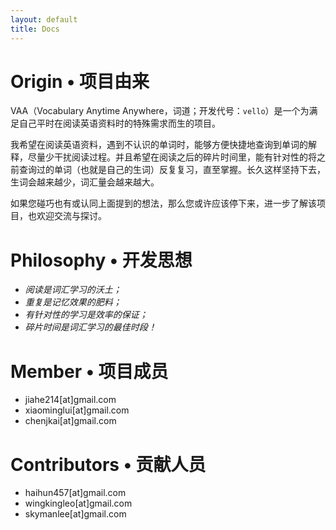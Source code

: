 ```yaml
---
layout: default
title: Docs
---
```



# Origin • 项目由来
VAA（Vocabulary Anytime Anywhere，词道；开发代号：`vello`）是一个为满足自己平时在阅读英语资料时的特殊需求而生的项目。

我希望在阅读英语资料，遇到不认识的单词时，能够方便快捷地查询到单词的解释，尽量少干扰阅读过程。并且希望在阅读之后的碎片时间里，能有针对性的将之前查询过的单词（也就是自己的生词）反复复习，直至掌握。长久这样坚持下去，生词会越来越少，词汇量会越来越大。

如果您碰巧也有或认同上面提到的想法，那么您或许应该停下来，进一步了解该项目，也欢迎交流与探讨。

# Philosophy • 开发思想

+ _阅读是词汇学习的沃土；_
+ _重复是记忆效果的肥料；_
+ _有针对性的学习是效率的保证；_
+ _碎片时间是词汇学习的最佳时段！_

# Member • 项目成员
+ jiahe214\[at\]gmail.com
+ xiaominglui\[at\]gmail.com
+ chenjkai\[at\]gmail.com

# Contributors • 贡献人员
+ haihun457\[at\]gmail.com
+ wingkingleo\[at\]gmail.com
+ skymanlee\[at\]gmail.com
